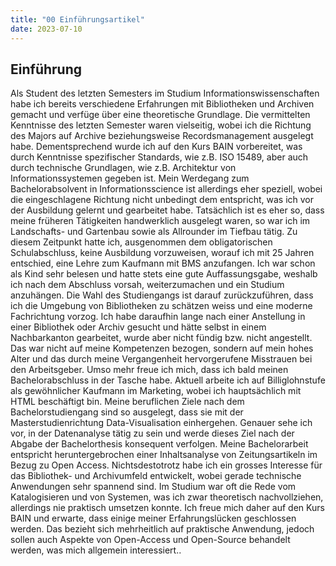 ```yaml
---
title: "00 Einführungsartikel"
date: 2023-07-10
---
```

## Einführung 

Als Student des letzten Semesters im Studium Informationswissenschaften habe ich bereits verschiedene Erfahrungen mit Bibliotheken und Archiven gemacht und verfüge über eine theoretische Grundlage. Die vermittelten Kenntnisse des letzten Semester waren vielseitig, wobei ich die Richtung des Majors auf Archive beziehungsweise Recordsmanagement ausgelegt habe. Dementsprechend wurde ich auf den Kurs BAIN vorbereitet, was durch Kenntnisse spezifischer Standards, wie z.B. ISO 15489, aber auch durch technische Grundlagen, wie z.B. Architektur von Informationssystemen gegeben ist. Mein Werdegang zum Bachelorabsolvent in Informationsscience ist allerdings eher speziell, wobei die eingeschlagene Richtung nicht unbedingt dem entspricht, was ich vor der Ausbildung gelernt und gearbeitet habe. Tatsächlich ist es eher so, dass meine früheren Tätigkeiten handwerklich ausgelegt waren, so war ich im Landschafts- und Gartenbau sowie als Allrounder im Tiefbau tätig. Zu diesem Zeitpunkt hatte ich, ausgenommen dem obligatorischen Schulabschluss, keine Ausbildung vorzuweisen, worauf ich mit 25 Jahren entschied, eine Lehre zum Kaufmann mit BMS anzufangen. Ich war schon als Kind sehr belesen und hatte stets eine gute Auffassungsgabe, weshalb ich nach dem Abschluss vorsah, weiterzumachen und ein Studium anzuhängen. Die Wahl des Studiengangs ist darauf zurückzuführen, dass ich die Umgebung von Bibliotheken zu schätzen weiss und eine moderne Fachrichtung vorzog. Ich habe daraufhin lange nach einer Anstellung in einer Bibliothek oder Archiv gesucht und hätte selbst in einem Nachbarkanton gearbeitet, wurde aber nicht fündig bzw. nicht angestellt. Das war nicht auf meine Kompetenzen bezogen, sondern auf mein hohes Alter und das durch meine Vergangenheit hervorgerufene Misstrauen bei den Arbeitsgeber. Umso mehr freue ich mich, dass ich bald meinen Bachelorabschluss in der Tasche habe. Aktuell arbeite ich auf Billiglohnstufe als gewöhnlicher Kaufmann im Marketing, wobei ich hauptsächlich mit HTML beschäftigt bin. Meine beruflichen Ziele nach dem Bachelorstudiengang sind so ausgelegt, dass sie mit der Masterstudienrichtung Data-Visualisation einhergehen. Genauer sehe ich vor, in der Datenanalyse tätig zu sein und werde dieses Ziel nach der Abgabe der Bachelorthesis konsequent verfolgen. Meine Bachelorarbeit entspricht heruntergebrochen einer Inhaltsanalyse von Zeitungsartikeln im Bezug zu Open Access. Nichtsdestotrotz habe ich ein grosses Interesse für das Bibliothek- und Archivumfeld entwickelt, wobei gerade technische Anwendungen sehr spannend sind. Im Studium war oft die Rede vom Katalogisieren und von Systemen, was ich zwar theoretisch nachvollziehen, allerdings nie praktisch umsetzen konnte. Ich freue mich daher auf den Kurs BAIN und erwarte, dass einige meiner Erfahrungslücken geschlossen werden. Das bezieht sich mehrheitlich auf praktische Anwendung, jedoch sollen auch Aspekte von Open-Access und Open-Source behandelt werden, was mich allgemein interessiert.. 
